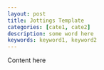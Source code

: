 ```yaml
---
layout: post
title: Jottings Template
categories: [cate1, cate2]
description: some word here
keywords: keyword1, keyword2
---
```


Content here
